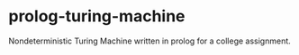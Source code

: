 # prolog-turing-machine

Nondeterministic Turing Machine written in prolog for a college assignment.

